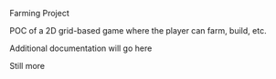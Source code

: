 Farming Project

POC of a 2D grid-based game where the player can farm, build, etc.


Additional documentation will go here

Still more
